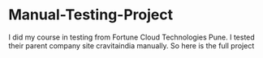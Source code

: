 # Manual-Testing-Project
I did my course in testing from Fortune Cloud Technologies Pune. I tested their parent company site cravitaindia manually. So here is the full project
